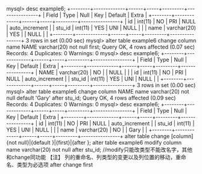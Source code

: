 mysql> desc example6;
+--------+-------------+------+-----+---------+----------------+
| Field  | Type        | Null | Key | Default | Extra          |
+--------+-------------+------+-----+---------+----------------+
| id     | int(11)     | NO   | PRI | NULL    | auto_increment |
| stu_id | int(11)     | YES  | UNI | NULL    |                |
| name   | varchar(20) | YES  |     | NULL    |                |
+--------+-------------+------+-----+---------+----------------+
3 rows in set (0.00 sec)
mysql> alter table example6 change column name NAME varchar(20) not null first;
Query OK, 4 rows affected (0.07 sec)
Records: 4  Duplicates: 0  Warnings: 0
mysql> desc example6;
+--------+-------------+------+-----+---------+----------------+
| Field  | Type        | Null | Key | Default | Extra          |
+--------+-------------+------+-----+---------+----------------+
| NAME   | varchar(20) | NO   |     | NULL    |                |
| id     | int(11)     | NO   | PRI | NULL    | auto_increment |
| stu_id | int(11)     | YES  | UNI | NULL    |                |
+--------+-------------+------+-----+---------+----------------+
3 rows in set (0.00 sec)
mysql> alter table example6 change column NAME name varchar(20) not null default 'Gary' after stu_id;
Query OK, 4 rows affected (0.09 sec)
Records: 4  Duplicates: 0  Warnings: 0
mysql> desc example6;
+--------+-------------+------+-----+---------+----------------+
| Field  | Type        | Null | Key | Default | Extra          |
+--------+-------------+------+-----+---------+----------------+
| id     | int(11)     | NO   | PRI | NULL    | auto_increment |
| stu_id | int(11)     | YES  | UNI | NULL    |                |
| name   | varchar(20) | NO   |     | Gary    |                |
+--------+-------------+------+-----+---------+----------------+
alter table <table name>
change [column] <origin column name> <new column name> <new type> {not null}|{default <default value>}|{first}|{after <later column name>};
alter table example6 modify column name varchar(20) not null after stu_id;
//modify只能改类型不能改名字，其他和change同功能
【注】
列的重命名、列类型的变更以及列位置的移动，重命名、类型为必选项
after
change
first
